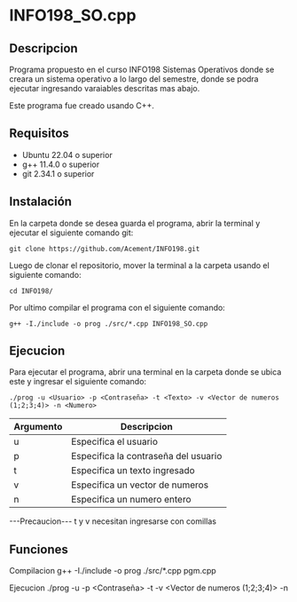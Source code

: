 # INFO198_SO.cpp

## Descripcion
Programa propuesto en el curso INFO198 Sistemas Operativos donde se creara un sistema operativo a lo largo del semestre, donde se podra ejecutar ingresando varaiables descritas mas abajo.

Este programa fue creado usando C++.

## Requisitos
* Ubuntu 22.04 o superior
* g++ 11.4.0 o superior
* git 2.34.1 o superior

## Instalación
En la carpeta donde se desea guarda el programa, abrir la terminal y ejecutar el siguiente comando git:

```git clone https://github.com/Acement/INFO198.git```

Luego de clonar el repositorio, mover la terminal a la carpeta usando el siguiente comando:

```cd INFO198/```

Por ultimo compilar el programa con el siguiente comando:

```g++ -I./include -o prog ./src/*.cpp INFO198_SO.cpp```

## Ejecucion

Para ejecutar el programa, abrir una terminal en la carpeta donde se ubica este y ingresar el siguiente comando:

```./prog -u <Usuario> -p <Contraseña> -t <Texto> -v <Vector de numeros (1;2;3;4)> -n <Numero>```

| Argumento | Descripcion |
| -------- | ----------- |
| u | Especifica el usuario |
| p | Especifica la contraseña del usuario |
| t | Especifica un texto ingresado |
| v | Especifica un vector de numeros |
| n | Especifica un numero entero |

---Precaucion--- 
t y v necesitan ingresarse con comillas

## Funciones

Compilacion
g++ -I./include -o prog ./src/*.cpp pgm.cpp

Ejecucion
./prog -u <Usuario> -p <Contraseña> -t <Texto> -v <Vector de numeros (1;2;3;4)> -n <Numero>